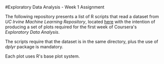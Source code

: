 #Exploratory Data Analysis - Week 1 Assignment

The following repository presents a list of R scripts that read a dataset from _UC Irvine Machine Learning Repository_, located [here](https://d396qusza40orc.cloudfront.net/exdata%2Fdata%2Fhousehold_power_consumption.zip) with the intention of producing a set of plots required for the first week of Coursera's _Exploratory Data Analysis_.

The scripts require that the dataset is in the same directory, plus the use of _dplyr_ package is mandatory.

Each plot uses R's base plot system.